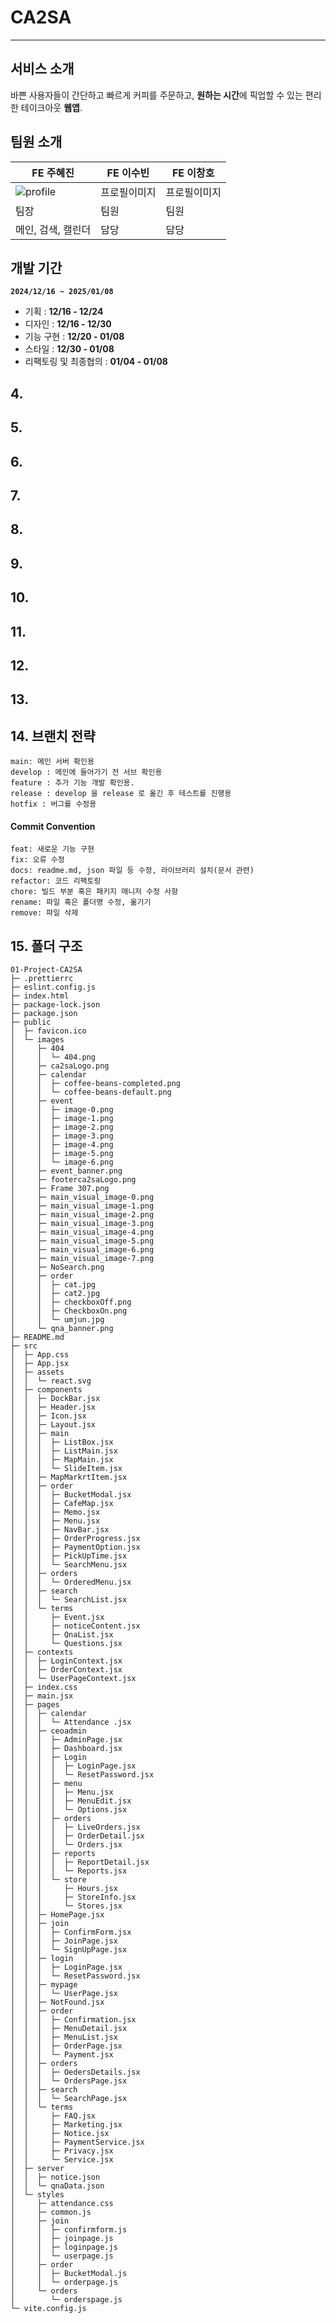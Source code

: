 # CA2SA

---

## 서비스 소개

바쁜 사용자들이 간단하고 빠르게 커피를 주문하고, **원하는 시간**에 픽업할 수 있는 편리한 테이크아웃 **웹앱**.

## 팀원 소개

| FE 주혜진          | FE 이수빈    | FE 이창호    |
| ------------------ | ------------ | ------------ |
| ![profile](https://avatars.githubusercontent.com/u/102364334?v=4)    | 프로필이미지 | 프로필이미지 |
| 팀장               | 팀원         | 팀원         |
| 메인, 검색, 캘린더 | 담당         | 담당         |

## 개발 기간

**`2024/12/16 ~ 2025/01/08`**

- 기획 : **12/16 - 12/24**
- 디자인 : **12/16 - 12/30**
- 기능 구현 : **12/20 - 01/08**
- 스타일 : **12/30 - 01/08**
- 리팩토링 및 최종협의 : **01/04 - 01/08**

## 4.

## 5.

## 6.

## 7.

## 8.

## 9.

## 10.

## 11.

## 12.

## 13.

## 14. 브랜치 전략

```
main: 메인 서버 확인용
develop : 메인에 들어가기 전 서브 확인용
feature : 추가 기능 개발 확인용.
release : develop 을 release 로 옮긴 후 테스트를 진행용
hotfix : 버그를 수정용
```

#### Commit Convention

```
feat: 새로운 기능 구현
fix: 오류 수정
docs: readme.md, json 파일 등 수정, 라이브러리 설치(문서 관련)
refactor: 코드 리팩토링
chore: 빌드 부분 혹은 패키지 매니저 수정 사항
rename: 파일 혹은 폴더명 수정, 옮기기
remove: 파일 삭제
```

## 15. 폴더 구조

```
01-Project-CA2SA
├─ .prettierrc
├─ eslint.config.js
├─ index.html
├─ package-lock.json
├─ package.json
├─ public
│  ├─ favicon.ico
│  └─ images
│     ├─ 404
│     │  └─ 404.png
│     ├─ ca2saLogo.png
│     ├─ calendar
│     │  ├─ coffee-beans-completed.png
│     │  └─ coffee-beans-default.png
│     ├─ event
│     │  ├─ image-0.png
│     │  ├─ image-1.png
│     │  ├─ image-2.png
│     │  ├─ image-3.png
│     │  ├─ image-4.png
│     │  ├─ image-5.png
│     │  └─ image-6.png
│     ├─ event_banner.png
│     ├─ footerca2saLogo.png
│     ├─ Frame 307.png
│     ├─ main_visual_image-0.png
│     ├─ main_visual_image-1.png
│     ├─ main_visual_image-2.png
│     ├─ main_visual_image-3.png
│     ├─ main_visual_image-4.png
│     ├─ main_visual_image-5.png
│     ├─ main_visual_image-6.png
│     ├─ main_visual_image-7.png
│     ├─ NoSearch.png
│     ├─ order
│     │  ├─ cat.jpg
│     │  ├─ cat2.jpg
│     │  ├─ checkboxOff.png
│     │  ├─ CheckboxOn.png
│     │  └─ umjun.jpg
│     └─ qna_banner.png
├─ README.md
├─ src
│  ├─ App.css
│  ├─ App.jsx
│  ├─ assets
│  │  └─ react.svg
│  ├─ components
│  │  ├─ DockBar.jsx
│  │  ├─ Header.jsx
│  │  ├─ Icon.jsx
│  │  ├─ Layout.jsx
│  │  ├─ main
│  │  │  ├─ ListBox.jsx
│  │  │  ├─ ListMain.jsx
│  │  │  ├─ MapMain.jsx
│  │  │  └─ SlideItem.jsx
│  │  ├─ MapMarkrtItem.jsx
│  │  ├─ order
│  │  │  ├─ BucketModal.jsx
│  │  │  ├─ CafeMap.jsx
│  │  │  ├─ Memo.jsx
│  │  │  ├─ Menu.jsx
│  │  │  ├─ NavBar.jsx
│  │  │  ├─ OrderProgress.jsx
│  │  │  ├─ PaymentOption.jsx
│  │  │  ├─ PickUpTime.jsx
│  │  │  └─ SearchMenu.jsx
│  │  ├─ orders
│  │  │  └─ OrderedMenu.jsx
│  │  ├─ search
│  │  │  └─ SearchList.jsx
│  │  └─ terms
│  │     ├─ Event.jsx
│  │     ├─ noticeContent.jsx
│  │     ├─ QnaList.jsx
│  │     └─ Questions.jsx
│  ├─ contexts
│  │  ├─ LoginContext.jsx
│  │  ├─ OrderContext.jsx
│  │  └─ UserPageContext.jsx
│  ├─ index.css
│  ├─ main.jsx
│  ├─ pages
│  │  ├─ calendar
│  │  │  └─ Attendance .jsx
│  │  ├─ ceoadmin
│  │  │  ├─ AdminPage.jsx
│  │  │  ├─ Dashboard.jsx
│  │  │  ├─ Login
│  │  │  │  ├─ LoginPage.jsx
│  │  │  │  └─ ResetPassword.jsx
│  │  │  ├─ menu
│  │  │  │  ├─ Menu.jsx
│  │  │  │  ├─ MenuEdit.jsx
│  │  │  │  └─ Options.jsx
│  │  │  ├─ orders
│  │  │  │  ├─ LiveOrders.jsx
│  │  │  │  ├─ OrderDetail.jsx
│  │  │  │  └─ Orders.jsx
│  │  │  ├─ reports
│  │  │  │  ├─ ReportDetail.jsx
│  │  │  │  └─ Reports.jsx
│  │  │  └─ store
│  │  │     ├─ Hours.jsx
│  │  │     ├─ StoreInfo.jsx
│  │  │     └─ Stores.jsx
│  │  ├─ HomePage.jsx
│  │  ├─ join
│  │  │  ├─ ConfirmForm.jsx
│  │  │  ├─ JoinPage.jsx
│  │  │  └─ SignUpPage.jsx
│  │  ├─ login
│  │  │  ├─ LoginPage.jsx
│  │  │  └─ ResetPassword.jsx
│  │  ├─ mypage
│  │  │  └─ UserPage.jsx
│  │  ├─ NotFound.jsx
│  │  ├─ order
│  │  │  ├─ Confirmation.jsx
│  │  │  ├─ MenuDetail.jsx
│  │  │  ├─ MenuList.jsx
│  │  │  ├─ OrderPage.jsx
│  │  │  └─ Payment.jsx
│  │  ├─ orders
│  │  │  ├─ OedersDetails.jsx
│  │  │  └─ OrdersPage.jsx
│  │  ├─ search
│  │  │  └─ SearchPage.jsx
│  │  └─ terms
│  │     ├─ FAQ.jsx
│  │     ├─ Marketing.jsx
│  │     ├─ Notice.jsx
│  │     ├─ PaymentService.jsx
│  │     ├─ Privacy.jsx
│  │     └─ Service.jsx
│  ├─ server
│  │  ├─ notice.json
│  │  └─ qnaData.json
│  └─ styles
│     ├─ attendance.css
│     ├─ common.js
│     ├─ join
│     │  ├─ confirmform.js
│     │  ├─ joinpage.js
│     │  ├─ loginpage.js
│     │  └─ userpage.js
│     ├─ order
│     │  ├─ BucketModal.js
│     │  └─ orderpage.js
│     └─ orders
│        └─ orderspage.js
└─ vite.config.js

```
